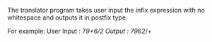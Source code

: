 The translator program takes user input the infix expression with no whitespace and outputs it in postfix type.

For example:
User Input : 7*9+6/2
Output : 79*62/+



